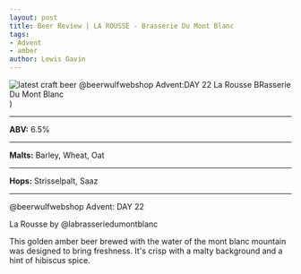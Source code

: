 ```yaml
---
layout: post
title: Beer Review | LA ROUSSE - Brasserie Du Mont Blanc
tags:
- Advent
- amber
author: Lewis Gavin
---
```


![latest craft beer @beerwulfwebshop Advent:DAY 22 La Rousse BRasserie Du Mont Blanc ](https://www.lewisgavin.co.uk/beermeupplease/images/2019-01-02-@beerwulfwebshop-advent:day-22_la-rousse-@labrasseriedumontblanc-this-golden-amber-beer-brewed.png))

***
**ABV:** 6.5%

***
**Malts:** Barley, Wheat, Oat

***
**Hops:** Strisselpalt, Saaz 

***

@beerwulfwebshop Advent: DAY 22

La Rousse by @labrasseriedumontblanc

This golden amber beer brewed with the water of the mont blanc mountain was designed to bring freshness. It's crisp with a malty background and a hint of hibiscus spice.
